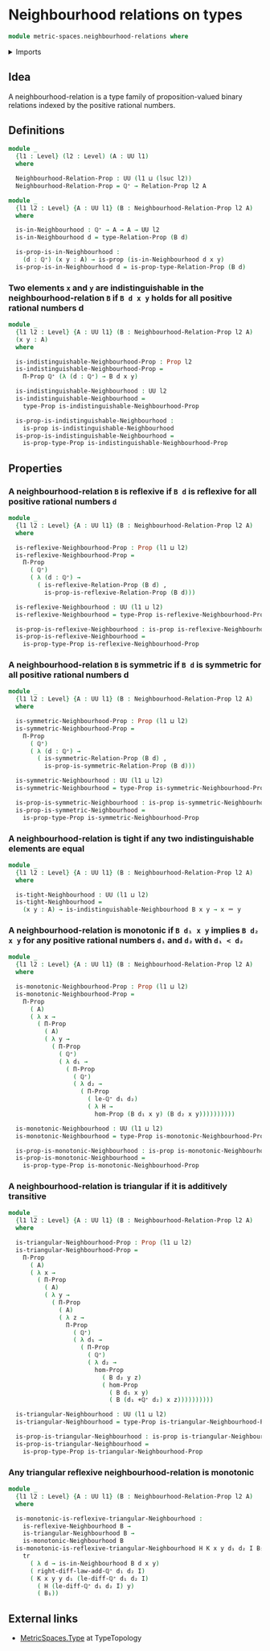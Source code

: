 # Neighbourhood relations on types

```agda
module metric-spaces.neighbourhood-relations where
```

<details><summary>Imports</summary>

```agda
open import elementary-number-theory.positive-rational-numbers

open import foundation.binary-relations
open import foundation.dependent-pair-types
open import foundation.identity-types
open import foundation.propositions
open import foundation.transport-along-identifications
open import foundation.universe-levels
```

</details>

## Idea

A neighbourhood-relation is a type family of proposition-valued binary relations
indexed by the positive rational numbers.

## Definitions

```agda
module _
  {l1 : Level} (l2 : Level) (A : UU l1)
  where

  Neighbourhood-Relation-Prop : UU (l1 ⊔ (lsuc l2))
  Neighbourhood-Relation-Prop = ℚ⁺ → Relation-Prop l2 A
```

```agda
module _
  {l1 l2 : Level} {A : UU l1} (B : Neighbourhood-Relation-Prop l2 A)
  where

  is-in-Neighbourhood : ℚ⁺ → A → A → UU l2
  is-in-Neighbourhood d = type-Relation-Prop (B d)

  is-prop-is-in-Neighbourhood :
    (d : ℚ⁺) (x y : A) → is-prop (is-in-Neighbourhood d x y)
  is-prop-is-in-Neighbourhood d = is-prop-type-Relation-Prop (B d)
```

### Two elements `x` and `y` are indistinguishable in the neighbourhood-relation `B` if `B d x y` holds for all positive rational numbers d

```agda
module _
  {l1 l2 : Level} {A : UU l1} (B : Neighbourhood-Relation-Prop l2 A)
  (x y : A)
  where

  is-indistinguishable-Neighbourhood-Prop : Prop l2
  is-indistinguishable-Neighbourhood-Prop =
    Π-Prop ℚ⁺ (λ (d : ℚ⁺) → B d x y)

  is-indistinguishable-Neighbourhood : UU l2
  is-indistinguishable-Neighbourhood =
    type-Prop is-indistinguishable-Neighbourhood-Prop

  is-prop-is-indistinguishable-Neighbourhood :
    is-prop is-indistinguishable-Neighbourhood
  is-prop-is-indistinguishable-Neighbourhood =
    is-prop-type-Prop is-indistinguishable-Neighbourhood-Prop
```

## Properties

### A neighbourhood-relation `B` is reflexive if `B d` is reflexive for all positive rational numbers `d`

```agda
module _
  {l1 l2 : Level} {A : UU l1} (B : Neighbourhood-Relation-Prop l2 A)
  where

  is-reflexive-Neighbourhood-Prop : Prop (l1 ⊔ l2)
  is-reflexive-Neighbourhood-Prop =
    Π-Prop
      ( ℚ⁺)
      ( λ (d : ℚ⁺) →
        ( is-reflexive-Relation-Prop (B d) ,
          is-prop-is-reflexive-Relation-Prop (B d)))

  is-reflexive-Neighbourhood : UU (l1 ⊔ l2)
  is-reflexive-Neighbourhood = type-Prop is-reflexive-Neighbourhood-Prop

  is-prop-is-reflexive-Neighbourhood : is-prop is-reflexive-Neighbourhood
  is-prop-is-reflexive-Neighbourhood =
    is-prop-type-Prop is-reflexive-Neighbourhood-Prop
```

### A neighbourhood-relation `B` is symmetric if `B d` is symmetric for all positive rational numbers d

```agda
module _
  {l1 l2 : Level} {A : UU l1} (B : Neighbourhood-Relation-Prop l2 A)
  where

  is-symmetric-Neighbourhood-Prop : Prop (l1 ⊔ l2)
  is-symmetric-Neighbourhood-Prop =
    Π-Prop
      ( ℚ⁺)
      ( λ (d : ℚ⁺) →
        ( is-symmetric-Relation-Prop (B d) ,
          is-prop-is-symmetric-Relation-Prop (B d)))

  is-symmetric-Neighbourhood : UU (l1 ⊔ l2)
  is-symmetric-Neighbourhood = type-Prop is-symmetric-Neighbourhood-Prop

  is-prop-is-symmetric-Neighbourhood : is-prop is-symmetric-Neighbourhood
  is-prop-is-symmetric-Neighbourhood =
    is-prop-type-Prop is-symmetric-Neighbourhood-Prop
```

### A neighbourhood-relation is tight if any two indistinguishable elements are equal

```agda
module _
  {l1 l2 : Level} {A : UU l1} (B : Neighbourhood-Relation-Prop l2 A)
  where

  is-tight-Neighbourhood : UU (l1 ⊔ l2)
  is-tight-Neighbourhood =
    (x y : A) → is-indistinguishable-Neighbourhood B x y → x ＝ y
```

### A neighbourhood-relation is monotonic if `B d₁ x y` implies `B d₂ x y` for any positive rational numbers `d₁` and `d₂` with `d₁ < d₂`

```agda
module _
  {l1 l2 : Level} {A : UU l1} (B : Neighbourhood-Relation-Prop l2 A)
  where

  is-monotonic-Neighbourhood-Prop : Prop (l1 ⊔ l2)
  is-monotonic-Neighbourhood-Prop =
    Π-Prop
      ( A)
      ( λ x →
        ( Π-Prop
          ( A)
          ( λ y →
            ( Π-Prop
              ( ℚ⁺)
              ( λ d₁ →
                ( Π-Prop
                  ( ℚ⁺)
                  ( λ d₂ →
                    ( Π-Prop
                      ( le-ℚ⁺ d₁ d₂)
                      ( λ H →
                        hom-Prop (B d₁ x y) (B d₂ x y))))))))))

  is-monotonic-Neighbourhood : UU (l1 ⊔ l2)
  is-monotonic-Neighbourhood = type-Prop is-monotonic-Neighbourhood-Prop

  is-prop-is-monotonic-Neighbourhood : is-prop is-monotonic-Neighbourhood
  is-prop-is-monotonic-Neighbourhood =
    is-prop-type-Prop is-monotonic-Neighbourhood-Prop
```

### A neighbourhood-relation is triangular if it is additively transitive

```agda
module _
  {l1 l2 : Level} {A : UU l1} (B : Neighbourhood-Relation-Prop l2 A)
  where

  is-triangular-Neighbourhood-Prop : Prop (l1 ⊔ l2)
  is-triangular-Neighbourhood-Prop =
    Π-Prop
      ( A)
      ( λ x →
        ( Π-Prop
          ( A)
          ( λ y →
            ( Π-Prop
              ( A)
              ( λ z →
                Π-Prop
                  ( ℚ⁺)
                  ( λ d₁ →
                    ( Π-Prop
                      ( ℚ⁺)
                      ( λ d₂ →
                        hom-Prop
                          ( B d₂ y z)
                          ( hom-Prop
                            ( B d₁ x y)
                            ( B (d₁ +ℚ⁺ d₂) x z))))))))))

  is-triangular-Neighbourhood : UU (l1 ⊔ l2)
  is-triangular-Neighbourhood = type-Prop is-triangular-Neighbourhood-Prop

  is-prop-is-triangular-Neighbourhood : is-prop is-triangular-Neighbourhood
  is-prop-is-triangular-Neighbourhood =
    is-prop-type-Prop is-triangular-Neighbourhood-Prop
```

### Any triangular reflexive neighbourhood-relation is monotonic

```agda
module _
  {l1 l2 : Level} {A : UU l1} (B : Neighbourhood-Relation-Prop l2 A)
  where

  is-monotonic-is-reflexive-triangular-Neighbourhood :
    is-reflexive-Neighbourhood B →
    is-triangular-Neighbourhood B →
    is-monotonic-Neighbourhood B
  is-monotonic-is-reflexive-triangular-Neighbourhood H K x y d₁ d₂ I B₁ =
    tr
      ( λ d → is-in-Neighbourhood B d x y)
      ( right-diff-law-add-ℚ⁺ d₁ d₂ I)
      ( K x y y d₁ (le-diff-ℚ⁺ d₁ d₂ I)
        ( H (le-diff-ℚ⁺ d₁ d₂ I) y)
        ( B₁))
```

## External links

- [MetricSpaces.Type](https://www.cs.bham.ac.uk/~mhe/TypeTopology/MetricSpaces.Type.html)
  at TypeTopology

